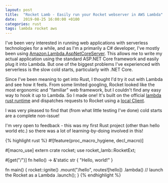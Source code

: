 ```yaml
---
layout: post
title:  "Rocket Lamb - Easily run your Rocket webserver in AWS Lambda"
date:   2019-08-25 16:00:00 +0100
categories: rust
tags: lambda rocket aws
---
```

I've been very interested in running web applications with serverless technologies for a while, and as I'm a primarily a C# developer, I've mostly been using [Amazon.Lambda.AspNetCoreServer](https://github.com/aws/aws-lambda-dotnet/tree/master/Libraries/src/Amazon.Lambda.AspNetCoreServer). This allows me to write my actual application using the standard ASP.NET Core framework and easily plug it into Lambda. But one of the biggest problems I've experienced with serverless is the slow cold starts, particularly with .NET Core.

Since I've been meaning to get into Rust, I thought I'd try it out with Lambda and see how it feels. From some limited googling, Rocket looked like the most ergonomic and "familiar" web framework, but I couldn't find any easy way to hook it up to Lambda. So I made one! It's built on the official [lambda rust runtime](https://github.com/awslabs/aws-lambda-rust-runtime) and dispatches requests to Rocket using a [local Client](https://api.rocket.rs/v0.4/rocket/local/struct.Client.html).

I was very pleased to find that (from what little testing I've done) cold starts are a complete non-issue!

I'm very open to feedback - this was my first Rust project (other than hello world etc.) so there was a lot of learning-by-doing involved in this!

{% highlight rust %}
#![feature(proc_macro_hygiene, decl_macro)]

#[macro_use] extern crate rocket;
use rocket_lamb::RocketExt;

#[get("/")]
fn hello() -> &'static str {
    "Hello, world!"
}

fn main() {
    rocket::ignite()
        .mount("/hello", routes![hello])
        .lambda() // launch the Rocket as a Lambda
        .launch();
}
{% endhighlight %}
